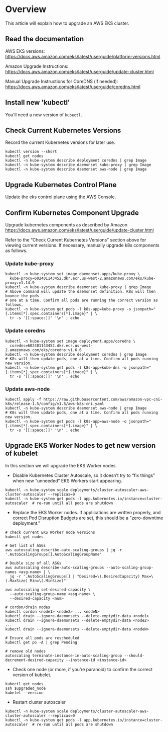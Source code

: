 # Overview
This article will explain how to upgrade an AWS EKS cluster.

## Read the documentation
AWS EKS versions: https://docs.aws.amazon.com/eks/latest/userguide/platform-versions.html

Amazon Upgrade Instructions: https://docs.aws.amazon.com/eks/latest/userguide/update-cluster.html

Manual Upgrade Instructions for CoreDNS (if needed): https://docs.aws.amazon.com/eks/latest/userguide/coredns.html

## Install new 'kubectl'
You'll need a new version of `kubectl`. 

## Check Current Kubernetes Versions
Record the current Kubernetes versions for later use.
```
kubectl version --short
kubectl get nodes
kubectl -n kube-system describe deployment coredns | grep Image
kubectl -n kube-system describe daemonset kube-proxy | grep Image
kubectl -n kube-system describe daemonset aws-node | grep Image
```

## Upgrade Kubernetes Control Plane
Update the eks control plane using the AWS Console.

## Confirm Kubernetes Component Upgrade
Upgrade kubernetes components as described by Amazon https://docs.aws.amazon.com/eks/latest/userguide/update-cluster.html

Refer to the “Check Current Kubernetes Versions” section above for viewing current versions. If necessary, manually upgrade k8s components as follows.

### Update kube-proxy
```
kubectl -n kube-system set image daemonset.apps/kube-proxy \
  kube-proxy=602401143452.dkr.ecr.us-west-2.amazonaws.com/eks/kube-proxy:v1.14.9
kubectl -n kube-system describe daemonset kube-proxy | grep Image
# Above command will update the daemonset definition. K8s will then bounce the pods
# one at a time. Confirm all pods are running the correct version as follows.
kubectl -n kube-system get pods -l k8s-app=kube-proxy -o jsonpath="{.items[*].spec.containers[*].image}" | \
  tr -s '[[:space:]]' '\n' ; echo
```

### Update coredns
```
kubectl -n kube-system set image deployment.apps/coredns \
  coredns=602401143452.dkr.ecr.us-west-2.amazonaws.com/eks/coredns:v1.6.6
kubectl -n kube-system describe deployment coredns | grep Image
# K8s will then update pods, one at a time. Confirm all pods running new version.
kubectl -n kube-system get pods -l k8s-app=kube-dns -o jsonpath="{.items[*].spec.containers[*].image}" | \
  tr -s '[[:space:]]' '\n' ; echo
```

### Update aws-node
```
kubectl apply -f https://raw.githubusercontent.com/aws/amazon-vpc-cni-k8s/release-1.5/config/v1.5/aws-k8s-cni.yaml
kubectl -n kube-system describe daemonset aws-node | grep Image
# K8s will then update pods, one at a time. Confirm all pods running new version.
kubectl -n kube-system get pods -l k8s-app=aws-node -o jsonpath="{.items[*].spec.containers[*].image}" | \
  tr -s '[[:space:]]' '\n' ; echo
```

## Upgrade EKS Worker Nodes to get new version of kubelet

In this section we will upgrade the EKS Worker nodes.

* Disable Kubernetes Cluster Autoscale, so it doesn’t try to “fix things” when new “unneeded” EKS Workers start appearing.
```
kubectl -n kube-system scale deployments/cluster-autoscaler-aws-cluster-autoscaler --replicas=0
kubectl -n kube-system get pods -l app.kubernetes.io/instance=cluster-autoscaler  # re-run until all pods are shutdown
```

* Replace the EKS Worker nodes. If applications are written properly, and correct Pod Disruption Budgets are set, this should be a "zero-downtime deployment."
```
# check current EKS Worker node versions
kubectl get nodes

# Get list of ASGs
aws autoscaling describe-auto-scaling-groups | jq -r '.AutoScalingGroups[].AutoScalingGroupName'

# Double size of all ASGs
aws autoscaling describe-auto-scaling-groups --auto-scaling-group-names <asg-name> | \
  jq -r '.AutoScalingGroups[] | "Desired=\(.DesiredCapacity) Max=\(.MaxSize) Min=\(.MinSize)"'

aws autoscaling set-desired-capacity \
  --auto-scaling-group-name <asg-name> \
  --desired-capacity <num>

# cordon/drain nodes
kubectl cordon <node1> <node2> ... <nodeN>
kubectl drain --ignore-daemonsets --delete-emptydir-data <node1>
kubectl drain --ignore-daemonsets --delete-emptydir-data <node2>
...
kubectl drain --ignore-daemonsets --delete-emptydir-data <nodeN>

# Ensure all pods are rescheduled
kubectl get po -A | grep Pending

# remove old nodes
autoscaling terminate-instance-in-auto-scaling-group --should-decrement-desired-capacity --instance-id <instance-id>
```

* Check one node (or more, if you’re paranoid) to confirm the correct version of kubelet.
```
kubectl get nodes
ssh $upgraded_node
kubelet --version
```

* Restart cluster autoscaler
```
kubectl -n kube-system scale deployments/cluster-autoscaler-aws-cluster-autoscaler --replicas=0
kubectl -n kube-system get pods -l app.kubernetes.io/instance=cluster-autoscaler  # re-run until all pods are shutdown
```
